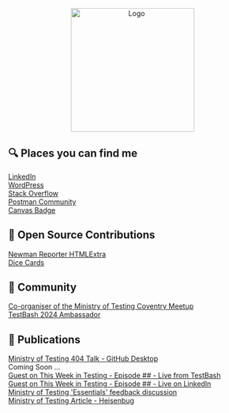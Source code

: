 <div align="center">
<img src="https://github.com/user-attachments/assets/25e2a26e-a128-476d-8657-333d5155613c" alt="Logo" width=250 height=250 />

</div>

## :mag: Places you can find me
[LinkedIn](https://www.linkedin.com/in/james-wadley-246a6364)  
[WordPress](https://w4dd325.wordpress.com)  
[Stack Overflow](https://stackoverflow.com/users/16409993/w4dd325)  
[Postman Community](https://community.postman.com/u/w4dd325)  
[Canvas Badge](https://api.badgr.io/public/collections/0ca0eac1137f4ac4937f7b1d0b50ca09)  

## :handshake: Open Source Contributions
[Newman Reporter HTMLExtra](https://github.com/DannyDainton/newman-reporter-htmlextra)  
[Dice Cards](https://github.com/dowenb/dice-cards)  

## :busts_in_silhouette: Community
[Co-organiser of the Ministry of Testing Coventry Meetup](https://www.meetup.com/ministry-of-testing-coventry/)  
[TestBash 2024 Ambassador](https://www.ministryoftesting.com/events/testbash-brighton-2024)  

## :open_book: Publications
[Ministry of Testing 404 Talk - GitHub Desktop](https://www.ministryoftesting.com/talks/github-desktop-with-james-wadley)  
Coming Soon ...  
[Guest on This Week in Testing - Episode ## - Live from TestBash]()  
[Guest on This Week in Testing - Episode ## - Live on LinkedIn]()  
[Ministry of Testing 'Essentials' feedback discussion]()  
[Ministry of Testing Article - Heisenbug]()  

